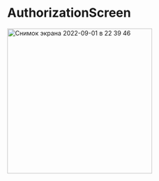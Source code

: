 # AuthorizationScreen
<img width="332" alt="Снимок экрана 2022-09-01 в 22 39 46" src="https://user-images.githubusercontent.com/109670777/187988573-906eec8a-3fbb-4404-8bd3-2d9154b36eb8.png">
